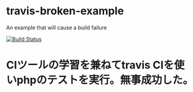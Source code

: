 # travis-broken-example

An example that will cause a build failure

[![Build Status](https://travis-ci.org/beginerbeginer/travis-broken-example.svg?branch=master)](https://travis-ci.org/beginerbeginer/travis-broken-example)

<h1 class = "">CIツールの学習を兼ねてtravis CIを使いphpのテストを実行。無事成功した。</h1>
